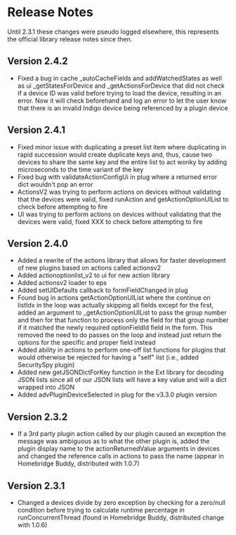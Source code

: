 Release Notes
==========

Until 2.3.1 these changes were pseudo logged elsewhere, this represents the official library release notes since then.

Version 2.4.2
---------------

* Fixed a bug in cache _autoCacheFields and addWatchedStates as well as ui _getStatesForDevice and _getActionsForDevice that did not check if a device ID was valid before trying to load the device, resulting in an error.  Now it will check beforehand and log an error to let the user know that there is an invalid Indigo device being referenced by a plugin device

Version 2.4.1
---------------

* Fixed minor issue with duplicating a preset list item where duplicating in rapid succession would create duplicate keys and, thus, cause two devices to share the same key and the entire list to act wonky by adding microseconds to the time variant of the key
* Fixed bug with validateActionConfigUi in plug where a returned error dict wouldn't pop an error
* ActionsV2 was trying to perform actions on devices without validating that the devices were valid, fixed runAction and getActionOptionUIList to check before attempting to fire
* UI was trying to perform actions on devices without validating that the devices were valid, fixed XXX to check before attempting to fire

Version 2.4.0
---------------

* Added a rewrite of the actions library that allows for faster development of new plugins based on actions called actionsv2
* Added actionoptionlist_v2 to ui for new action library
* Added actionsv2 loader to eps
* Added setUIDefaults callback to formFieldChanged in plug
* Found bug in actions getActionOptionUIList where the continue on listIdx in the loop was actually skipping all fields except for the first, added an argument to _getActionOptionUIList to pass the group number and then for that function to process only the field for that group number if it matched the newly required optionFieldId field in the form.  This removed the need to do passes on the loop and instead just return the options for the specific and proper field instead
* Added ability in actions to perform one-off list functions for plugins that would otherwise be rejected for having a "self" list (i.e., added SecuritySpy plugin)
* Added new getJSONDictForKey function in the Ext library for decoding JSON lists since all of our JSON lists will have a key value and will a dict wrapped into JSON
* Added advPluginDeviceSelected in plug for the v3.3.0 plugin version

Version 2.3.2
---------------

* If a 3rd party plugin action called by our plugin caused an exception the message was ambiguous as to what the other plugin is, added the plugin display name to the actionReturnedValue arguments in devices and changed the reference calls in actions to pass the name (appear in Homebridge Buddy, distributed with 1.0.7)

Version 2.3.1
---------------

* Changed a devices divide by zero exception by checking for a zero/null condition before trying to calculate runtime percentage in runConcurrentThread (found in Homebridge Buddy, distributed change with 1.0.6)
